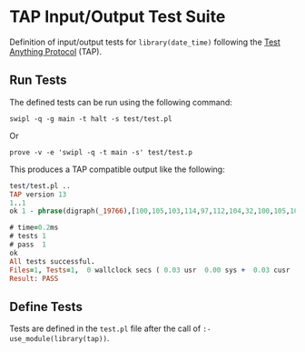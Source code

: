 # TAP Input/Output Test Suite

Definition of input/output tests for `library(date_time)` following the [Test Anything
Protocol](http://testanything.org/) (TAP).

## Run Tests

The defined tests can be run using the following command:

```shell
swipl -q -g main -t halt -s test/test.pl
```
Or

```shell
prove -v -e 'swipl -q -t main -s' test/test.p
```

This produces a TAP compatible output like the following:

```prolog
test/test.pl .. 
TAP version 13
1..1
ok 1 - phrase(digraph(_19766),[100,105,103,114,97,112,104,32,100,105,103,32,123,10,10,32,103,114,97,112,104,32,91,103,114,97,61,97,112,104,93,59,10,32,34,67,108,97,115,34,32,91,99,108,97,115,61,34,99,108,97,115,34,93,59,10,32,34,82,101,108,97,34,32,45,62,32,34,116,105,111,110,34,32,91,114,101,108,61,97,116,105,93,59,10,32,125]) -> _19766=digraph([100,105,103],[graph([attribute([103,114,97],[97,112,104])]),class([67,108,97,115],[attribute([99,108,97,115],[99,108,97,115])]),relationship([82,101,108,97],[116,105,111,110],[attribute([114,101,108],[97,116,105])])])

# time=0.2ms
# tests 1
# pass  1
ok
All tests successful.
Files=1, Tests=1,  0 wallclock secs ( 0.03 usr  0.00 sys +  0.03 cusr  0.00 csys =  0.06 CPU)
Result: PASS
```

## Define Tests

Tests are defined in the `test.pl` file after the call of `:- use_module(library(tap))`.

